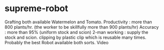 # supreme-robot
Grafting both available Watermelon and Tomato. Productivity : more than 800 plants/hr. (the worker to be skillfully more than 900 plants/hr) Accuracy : more than 95% (uniform stock and scion) 2-man working : supply the stock and scion. clipping by plastic clip which is reusable many times. Probably the best Robot available both sorts. Video
